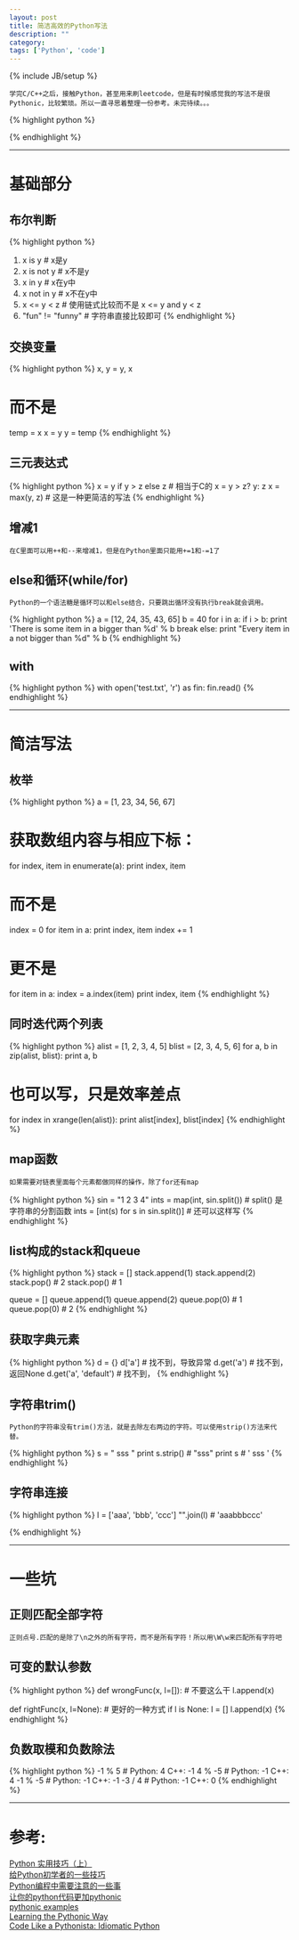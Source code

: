 ```yaml
---
layout: post
title: 简洁高效的Python写法
description: ""
category: 
tags: ['Python', 'code']
---
```

{% include JB/setup %}

    学完C/C++之后，接触Python，甚至用来刷leetcode，但是有时候感觉我的写法不是很Pythonic，比较繁琐。所以一直寻思着整理一份参考。未完待续。。。

{% highlight python %}

{% endhighlight %}

---

基础部分
======

布尔判断
------

{% highlight python %}
1. x is y  # x是y
2. x is not y  # x不是y
3. x in y  # x在y中
4. x not in y  # x不在y中
5. x <= y < z  # 使用链式比较而不是 x <= y and y < z
6. "fun" != "funny"  # 字符串直接比较即可
{% endhighlight %}

交换变量
------
{% highlight python %}
x, y = y, x
# 而不是
temp = x
x = y
y = temp
{% endhighlight %}

三元表达式
--------
{% highlight python %}
x = y if y > z else z  # 相当于C的 x = y > z? y: z
x = max(y, z)  # 这是一种更简洁的写法
{% endhighlight %}

增减1
----
    在C里面可以用++和--来增减1，但是在Python里面只能用+=1和-=1了


else和循环(while/for)
--------------------
    Python的一个语法糖是循环可以和else结合，只要跳出循环没有执行break就会调用。

{% highlight python %}
a = [12, 24, 35, 43, 65]
b = 40
for i in a:
    if i > b:
        print 'There is some item in a bigger than %d' % b
        break
else:
    print "Every item in a not bigger than %d" % b
{% endhighlight %}

with
----
{% highlight python %}
with open('test.txt', 'r') as fin:
    fin.read()
{% endhighlight %}


---

简洁写法
======

枚举
---
{% highlight python %}
a = [1, 23, 34, 56, 67]
# 获取数组内容与相应下标：
for index, item in enumerate(a):
    print index, item

# 而不是
index = 0
for item in a:
    print index, item
    index += 1

# 更不是
for item in a:
    index = a.index(item)
    print index, item
{% endhighlight %}


同时迭代两个列表
-------------
{% highlight python %}
alist = [1, 2, 3, 4, 5]
blist = [2, 3, 4, 5, 6]
for a, b in zip(alist, blist):
    print a, b

# 也可以写，只是效率差点
for index in xrange(len(alist)):
    print alist[index], blist[index]
{% endhighlight %}

map函数
-------
    如果需要对链表里面每个元素都做同样的操作，除了for还有map
{% highlight python %}
sin = "1 2 3 4"
ints = map(int, sin.split())  # split() 是字符串的分割函数
ints = [int(s) for s in sin.split()]  # 还可以这样写
{% endhighlight %}



list构成的stack和queue
--------------------
{% highlight python %}
stack = []
stack.append(1)
stack.append(2)
stack.pop()  # 2
stack.pop()  # 1

queue = []
queue.append(1)
queue.append(2)
queue.pop(0)  # 1
queue.pop(0)  # 2
{% endhighlight %}


获取字典元素
----------
{% highlight python %}
d = {}
d['a']  # 找不到，导致异常
d.get('a')  # 找不到，返回None
d.get('a', 'default')  # 找不到，
{% endhighlight %}

字符串trim()
-----------
    Python的字符串没有trim()方法，就是去除左右两边的字符。可以使用strip()方法来代替。

{% highlight python %}
s = "   sss  "
print s.strip()  # "sss"
print s  # '   sss  '
{% endhighlight %}


字符串连接
--------
{% highlight python %}
l = ['aaa', 'bbb', 'ccc']
"".join(l)  # 'aaabbbccc'

{% endhighlight %}


---

一些坑
=====

正则匹配全部字符
-------------
    正则点号.匹配的是除了\n之外的所有字符，而不是所有字符！所以用\W\w来匹配所有字符吧

可变的默认参数
-----------
{% highlight python %}
def wrongFunc(x, l=[]):          # 不要这么干
    l.append(x)

def rightFunc(x, l=None):        # 更好的一种方式
    if l is None:
       l = []
    l.append(x)
{% endhighlight %}


负数取模和负数除法
---------------
{% highlight python %}
-1 % 5   # Python:  4  C++: -1
4  % -5  # Python: -1  C++: 4
-1 % -5  # Python: -1  C++: -1
-3 / 4   # Python: -1  C++: 0
{% endhighlight %}


---

参考:
====
[Python 实用技巧（上）](http://blog.jobbole.com/50420/)  
[给Python初学者的一些技巧](http://blog.jobbole.com/32748/)  
[Python编程中需要注意的一些事](http://blog.jobbole.com/19835/)  
[让你的python代码更加pythonic](http://wuzhiwei.net/be_pythonic/)  
[pythonic examples](http://jianpx.iteye.com/blog/736669)  
[Learning the Pythonic Way](http://www.cs.cmu.edu/~srini/15-441/F11/lectures/r04-python.pdf)  
[Code Like a Pythonista: Idiomatic Python](http://python.net/~goodger/projects/pycon/2007/idiomatic/handout.html)  